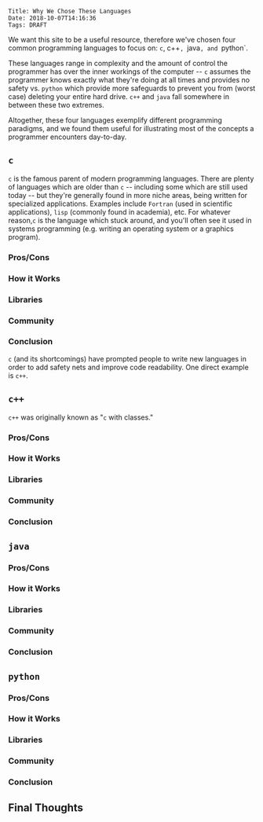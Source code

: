     Title: Why We Chose These Languages
    Date: 2018-10-07T14:16:36
    Tags: DRAFT

We want this site to be a useful resource, therefore we've chosen four common
programming languages to focus on: `c`, c++`, `java`, and `python`.

These languages range in complexity and the amount of control the programmer
has over the inner workings of the computer -- `c` assumes the programmer knows
exactly what they're doing at all times and provides no safety vs. `python`
which provide more safeguards to prevent you from (worst case) deleting your
entire hard drive. `c++` and `java` fall somewhere in between these two extremes.

Altogether, these four languages exemplify different programming paradigms, and
we found them useful for illustrating most of the concepts a programmer
encounters day-to-day.

<!-- more -->

## `c`

`c` is the famous parent of modern programming languages. There are plenty of
languages which are older than `c` --  including some which are still used
today -- but they're generally found in more niche areas, being written for
specialized applications. Examples include `Fortran` (used in scientific
applications), `lisp` (commonly found in academia), etc. For whatever
reason,`c` is the language which stuck around, and you'll often see it used in
systems programming (e.g. writing an operating system or a graphics program).

### Pros/Cons
### How it Works
### Libraries
### Community

### Conclusion 

`c` (and its shortcomings) have prompted people to write new languages in order
to add safety nets and improve code readability. One direct example is `c++`.

## `c++` 

`c++` was originally known as "`c` with classes."

### Pros/Cons
### How it Works
### Libraries
### Community

### Conclusion 

## `java`

### Pros/Cons
### How it Works
### Libraries
### Community

### Conclusion 

## `python`

### Pros/Cons
### How it Works
### Libraries
### Community

### Conclusion 

## Final Thoughts
